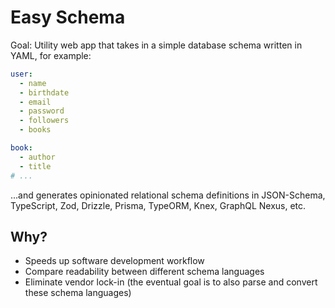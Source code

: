 # Easy Schema

Goal: Utility web app that takes in a simple database schema written in YAML, for example:

```yaml
user:
  - name
  - birthdate
  - email
  - password
  - followers
  - books

book:
  - author
  - title
# ...
```

...and generates opinionated relational schema definitions in JSON-Schema, TypeScript, Zod, Drizzle, Prisma, TypeORM, Knex, GraphQL Nexus, etc.

## Why?

- Speeds up software development workflow
- Compare readability between different schema languages
- Eliminate vendor lock-in (the eventual goal is to also parse and convert these schema languages)
